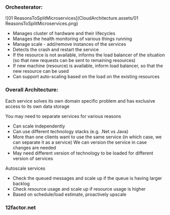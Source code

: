 ### Orchesterator:

![01 ReasonsToSplitMicroservices](CloudArchitecture.assets/01 ReasonsToSplitMicroservices.png)

- Manages cluster of hardware and their lifecycles
- Manages the health monitoring of various things running
- Manage scale - add/remove instances of the services
- Detects the crash and restart the service
- If the resource is not available, informs the load balancer of the situation (so that new requests can be sent to remaining resources)
- If new machine (resource) is available, inform load balancer, so that the new resource can be used
- Can support auto-scaling based on the load on the existing resources



### Overall Architecture:

Each service solves its own domain specific problem and has exclusive access to its own data storage

You may need to separate services for various reasons
-	Can scale independently
-	Can use different technology stacks (e.g. .Net vs Java)
-	More than one clients want to use the same service (in which case, we can separate it as a service) We can version the service in case changes are needed
-	May need different version of technology to be loaded for different version of services 

Autoscale services
- 	Check the queued messages and scale up if the queue is having larger backlog
-	Check resource usage and scale up if resource usage is higher
-	Based on schedule/load estimate, proactively upscale

### 12factor.net